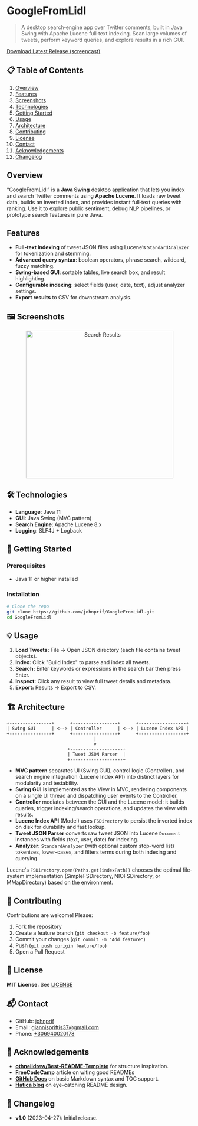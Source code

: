 # GoogleFromLidl
> A desktop search‑engine app over Twitter comments, built in Java Swing with Apache Lucene full‑text indexing. Scan large volumes of tweets, perform keyword queries, and explore results in a rich GUI.  

[Download Latest Release (screencast)](https://github.com/johnprif/GoogleFromLidl#demo)

## 📋 Table of Contents

1. [Overview](#overview)  
2. [Features](#features)  
3. [Screenshots](#🖼️-screenshots)  
4. [Technologies](#🛠️-technologies)  
5. [Getting Started](#🚀-getting-started)  
6. [Usage](#usage)  
7. [Architecture](#🏗-architecture)  
8. [Contributing](#🤝-contributing)  
9. [License](#📄-license--contact) 
10. [Contact](#📬-contact) 
11. [Acknowledgements](#🙏-acknowledgements)  
12. [Changelog](#📝-changelog)  

## Overview

“GoogleFromLidl” is a **Java Swing** desktop application that lets you index and search Twitter comments using **Apache Lucene**. It loads raw tweet data, builds an inverted index, and provides instant full‑text queries with ranking. Use it to explore public sentiment, debug NLP pipelines, or prototype search features in pure Java.

## Features

- **Full‑text indexing** of tweet JSON files using Lucene’s `StandardAnalyzer` for tokenization and stemming.  
- **Advanced query syntax**: boolean operators, phrase search, wildcard, fuzzy matching.  
- **Swing‑based GUI**: sortable tables, live search box, and result highlighting.  
- **Configurable indexing**: select fields (user, date, text), adjust analyzer settings.  
- **Export results** to CSV for downstream analysis.  

## 🖼️ Screenshots

<p align="center">  
  <img src="https://user-images.githubusercontent.com/56134761/217270067-7924a16b-fbf3-4739-a27b-91b459b6941c.png" alt="Search Results" width="400"/>  
</p>

## 🛠️ Technologies

- **Language**: Java 11 
- **GUI**: Java Swing (MVC pattern) 
- **Search Engine**: Apache Lucene 8.x
- **Logging**: SLF4J + Logback  

## 🚀 Getting Started

### Prerequisites

- Java 11 or higher installed  

### Installation

```bash
# Clone the repo
git clone https://github.com/johnprif/GoogleFromLidl.git
cd GoogleFromLidl
```

## 💡 Usage
1. **Load Tweets:** File -> Open JSON directory (each file contains tweet objects).
2. **Index:** Click "Build Index" to parse and index all tweets.
3. **Search:** Enter keywords or expressions in the search bar then press Enter.
4. **Inspect:** Click any result to view full tweet details and metadata.
5. **Export:** Results -> Export to CSV.

## 🏗 Architecture
```plaintext
+----------------+      +-----------------+      +------------------+
| Swing GUI      | <--> | Controller      | <--> | Lucene Index API |
+----------------+      +-----------------+      +------------------+
                                 |
                                 v
                       +--------------------+
                       | Tweet JSON Parser  |
                       +--------------------+
```
- **MVC pattern** separates UI (Swing GUI), control logic (Controller), and search engine integration (Lucene Index API) into distinct layers for modularity and testability.
- **Swing GUI** is implemented as the View in MVC, rendering components on a single UI thread and dispatching user events to the Controller.
- **Controller** mediates between the GUI and the Lucene model: it builds quaries, trigger indexing/search operations, and updates the view with results.
- **Lucene Index API** (Model) uses `FSDirectory` to persist the inverted index on disk for durability and fast lookup.
- **Tweet JSON Parser** converts raw tweet JSON into Lucene `Document` instances with fields (text, user, date) for indexing.
- **Analyzer:** `StandardAnalyzer` (with optional custom stop-word list) tokenizes, lower-cases, and filters terms during both indexing and querying.

Lucene's `FSDirectory.open(Paths.get(indexPath))` chooses the optimal file-system implementation (SimpleFSDirectory, NIOFSDirectory, or MMapDirectory) based on the environment.

## 🤝 Contributing
Contributions are welcome! Please:
1. Fork the repository
2. Create a feature branch (`git checkout -b feature/foo`)
3. Commit your changes (`git commit -m "Add feature"`)
4. Push (`git push oprigin feature/foo`)
5. Open a Pull Request

## 📄 License
**MIT License.** See [LICENSE](https://github.com/johnprif/GoogleFromLidl/blob/main/LICENSE)

## 📬 Contact
- GitHub: [johnprif](https://github.com/johnprif)
- Email: [giannispriftis37@gmail.com](mailto:giannispriftis37@gmail.com)
- Phone: [+306940020178](tel:+306940020178)

## 🙏 Acknowledgements
- **[othneildrew/Best-README-Template](https://www.hatica.io/blog/best-practices-for-github-readme/?utm_source=chatgpt.com)** for structure inspiration.
- **[FreeCodeCamp](https://github.com/Louis3797/awesome-readme-template?utm_source=chatgpt.com)** article on witing good READMEs
- **[GitHub Docs](https://docs.github.com/en/get-started/writing-on-github/getting-started-with-writing-and-formatting-on-github/basic-writing-and-formatting-syntax?utm_source=chatgpt.com)** on basic Markdown syntax and TOC support.
- **[Hatica blog](https://www.hatica.io/blog/best-practices-for-github-readme/?utm_source=chatgpt.com)** on eye-catching README design.

## 📝 Changelog
- **v1.0** (2023-04-27): Initial release.

